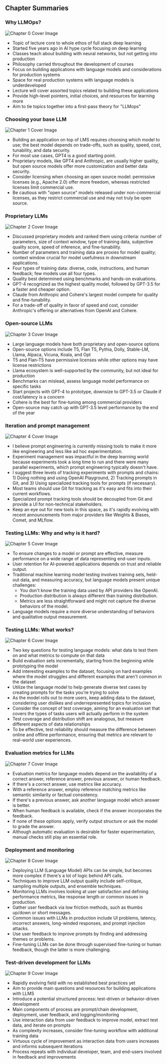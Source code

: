 ## Chapter Summaries

### Why LLMOps?

![Chapter 0 Cover Image](chapter_0.jpg)

- Topic of lecture core to whole ethos of full stack deep learning
- Started five years ago in AI hype cycle focusing on deep learning
- Classes teach about building with neural networks, but not getting into production
- Philosophy carried throughout the development of courses
- Focus on building applications with language models and considerations for production systems
- Space for real production systems with language models is underdeveloped
- Lecture will cover assorted topics related to building these applications
- Provide high-level pointers, initial choices, and resources for learning more
- Aim to tie topics together into a first-pass theory for "LLMops"

### Choosing your base LLM

![Chapter 1 Cover Image](chapter_1.jpg)

- Building an application on top of LMS requires choosing which model to use; the best model depends on trade-offs, such as quality, speed, cost, tunability, and data security.
- For most use cases, GPT4 is a good starting point.
- Proprietary models, like GPT4 and Anthropic, are usually higher quality, but open source models offer more customization and better data security.
- Consider licensing when choosing an open source model: permissive licenses (e.g., Apache 2.0) offer more freedom, whereas restricted licenses limit commercial use.
- Be cautious with "open source" models released under non-commercial licenses, as they restrict commercial use and may not truly be open source.

### Proprietary LLMs

![Chapter 2 Cover Image](chapter_2.jpg)

- Discussed proprietary models and ranked them using criteria: number of parameters, size of context window, type of training data, subjective quality score, speed of inference, and fine-tunability.
- Number of parameters and training data are proxies for model quality; context window crucial for model usefulness in downstream applications.
- Four types of training data: diverse, code, instructions, and human feedback; few models use all four types.
- Quality best determined using benchmarks and hands-on evaluations.
- GPT-4 recognized as the highest quality model, followed by GPT-3.5 for a faster and cheaper option.
- Claude from Anthropic and Cohere's largest model compete for quality and fine-tunability.
- For a trade-off of quality in favor of speed and cost, consider Anthropic's offering or alternatives from OpenAI and Cohere.

### Open-source LLMs

![Chapter 3 Cover Image](chapter_3.jpg)

- Large language models have both proprietary and open-source options
- Open-source options include T5, Flan T5, Pythia, Dolly, Stable-LM, Llama, Alpaca, Vicuna, Koala, and Opt
- T5 and Flan-T5 have permissive licenses while other options may have license restrictions
- Llama ecosystem is well-supported by the community, but not ideal for production
- Benchmarks can mislead, assess language model performance on specific tasks
- Start projects with GPT-4 to prototype, downsize to GPT-3.5 or Claude if cost/latency is a concern
- Cohere is the best for fine-tuning among commercial providers
- Open-source may catch up with GPT-3.5 level performance by the end of the year

### Iteration and prompt management

![Chapter 4 Cover Image](chapter_4.jpg)

- I believe prompt engineering is currently missing tools to make it more like engineering and less like ad hoc experimentation.
- Experiment management was impactful in the deep learning world because experiments took a long time to run and there were many parallel experiments, which prompt engineering typically doesn't have.
- I suggest three levels of tracking experiments with prompts and chains: 1) Doing nothing and using OpenAI Playground, 2) Tracking prompts in Git, and 3) Using specialized tracking tools for prompts (if necessary).
- Most teams should use Git for tracking as it's easy and fits into their current workflows.
- Specialized prompt tracking tools should be decoupled from Git and provide a UI for non-technical stakeholders.
- Keep an eye out for new tools in this space, as it's rapidly evolving with recent announcements from major providers like Weights & Biases, Comet, and MLflow.

### Testing LLMs: Why and why is it hard?

![Chapter 5 Cover Image](chapter_5.jpg)

- To ensure changes to a model or prompt are effective, measure performance on a wide range of data representing end-user inputs.
- User retention for AI-powered applications depends on trust and reliable output.
- Traditional machine learning model testing involves training sets, held-out data, and measuring accuracy, but language models present unique challenges:
  - You don't know the training data used by API providers like OpenAI.
  - Production distribution is always different than training distribution.
  - Metrics are less straightforward and might not capture the diverse behaviors of the model.
- Language models require a more diverse understanding of behaviors and qualitative output measurement.

### Testing LLMs: What works?

![Chapter 6 Cover Image](chapter_6.jpg)

- Two key questions for testing language models: what data to test them on and what metrics to compute on that data
- Build evaluation sets incrementally, starting from the beginning while prototyping the model
- Add interesting examples to the dataset, focusing on hard examples where the model struggles and different examples that aren't common in the dataset
- Utilize the language model to help generate diverse test cases by creating prompts for the tasks you're trying to solve
- As the model rolls out to more users, keep adding data to the dataset, considering user dislikes and underrepresented topics for inclusion
- Consider the concept of test coverage, aiming for an evaluation set that covers the types of tasks users will actually perform in the system
- Test coverage and distribution shift are analogous, but measure different aspects of data relationships
- To be effective, test reliability should measure the difference between online and offline performance, ensuring that metrics are relevant to real-world user experiences.

### Evaluation metrics for LLMs

![Chapter 7 Cover Image](chapter_7.jpg)

- Evaluation metrics for language models depend on the availability of a correct answer, reference answer, previous answer, or human feedback.
- If there's a correct answer, use metrics like accuracy.
- With a reference answer, employ reference matching metrics like semantic similarity or factual consistency.
- If there's a previous answer, ask another language model which answer is better.
- When human feedback is available, check if the answer incorporates the feedback.
- If none of these options apply, verify output structure or ask the model to grade the answer.
- Although automatic evaluation is desirable for faster experimentation, manual checks still play an essential role.

### Deployment and monitoring

![Chapter 8 Cover Image](chapter_8.jpg)

- Deploying LLM (Language Model) APIs can be simple, but becomes more complex if there's a lot of logic behind API calls.
- Techniques to improve LLM output quality include self-critique, sampling multiple outputs, and ensemble techniques.
- Monitoring LLMs involves looking at user satisfaction and defining performance metrics, like response length or common issues in production.
- Gather user feedback via low friction methods, such as thumbs up/down or short messages.
- Common issues with LLMs in production include UI problems, latency, incorrect answers, long-winded responses, and prompt injection attacks.
- Use user feedback to improve prompts by finding and addressing themes or problems.
- Fine-tuning LLMs can be done through supervised fine-tuning or human feedback, though the latter is more challenging.

### Test-driven development for LLMs

![Chapter 9 Cover Image](chapter_9.jpg)

- Rapidly evolving field with no established best practices yet
- Aim to provide main questions and resources for building applications with LLMS
- Introduce a potential structured process: test-driven or behavior-driven development
- Main components of process are prompt/chain development, deployment, user feedback, and logging/monitoring
- Use interaction data from user feedback to improve model, extract test data, and iterate on prompts
- As complexity increases, consider fine-tuning workflow with additional training data
- Virtuous cycle of improvement as interaction data from users increases and informs subsequent iterations
- Process repeats with individual developer, team, and end-users involved in feedback and improvements

